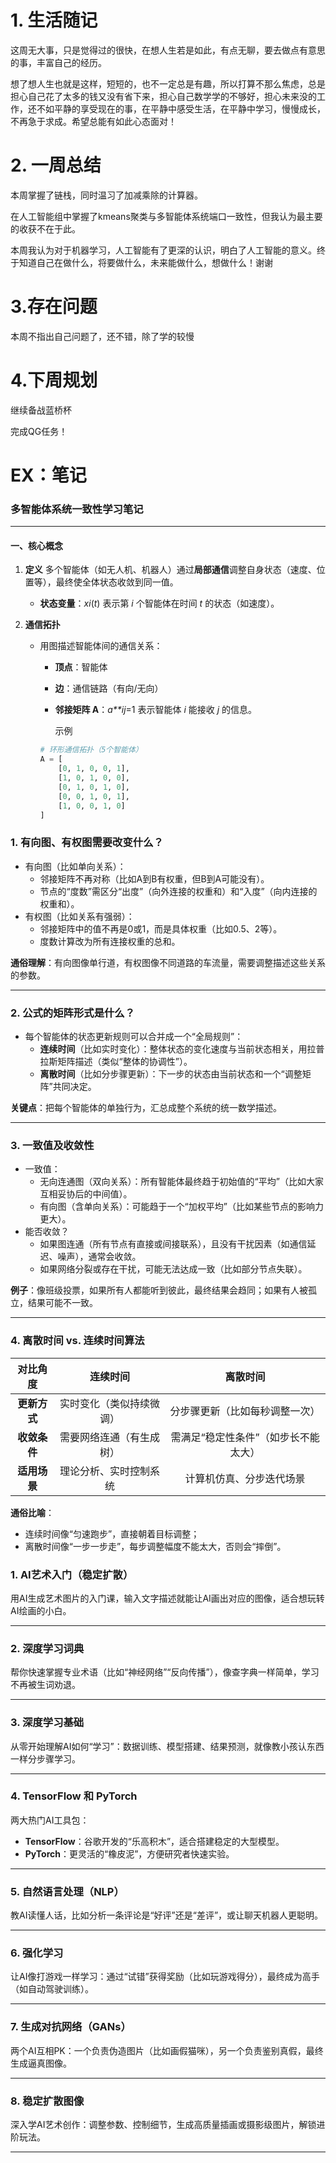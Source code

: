 # 1. 生活随记

这周无大事，只是觉得过的很快，在想人生若是如此，有点无聊，要去做点有意思的事，丰富自己的经历。

想了想人生也就是这样，短短的，也不一定总是有趣，所以打算不那么焦虑，总是担心自己花了太多的钱又没有省下来，担心自己数学学的不够好，担心未来没的工作，还不如平静的享受现在的事，在平静中感受生活，在平静中学习，慢慢成长，不再急于求成。希望总能有如此心态面对！

# 2. 一周总结

本周掌握了链栈，同时温习了加减乘除的计算器。

在人工智能组中掌握了kmeans聚类与多智能体系统端口一致性，但我认为最主要的收获不在于此。

本周我认为对于机器学习，人工智能有了更深的认识，明白了人工智能的意义。终于知道自己在做什么，将要做什么，未来能做什么，想做什么！谢谢

# 3.存在问题

本周不指出自己问题了，还不错，除了学的较慢

# 4.下周规划

继续备战蓝桥杯

完成QG任务！



#  EX：笔记

### **多智能体系统一致性学习笔记**

------

#### **一、核心概念**

1. **定义**
   多个智能体（如无人机、机器人）通过**局部通信**调整自身状态（速度、位置等），最终使全体状态收敛到同一值。

   - **状态变量**：*xi*(*t*) 表示第 *i* 个智能体在时间 *t* 的状态（如速度）。

2. **通信拓扑**

   - 用图描述智能体间的通信关系：

     - **顶点**：智能体

     - **边**：通信链路（有向/无向）

     - **邻接矩阵 A**：*a**ij*=1 表示智能体 *i* 能接收 *j* 的信息。

       示例

     ```python
     # 环形通信拓扑（5个智能体）
     A = [
         [0, 1, 0, 0, 1],
         [1, 0, 1, 0, 0],
         [0, 1, 0, 1, 0],
         [0, 0, 1, 0, 1],
         [1, 0, 0, 1, 0]
     ]
     ```





### **1. 有向图、有权图需要改变什么？**

- 有向图（比如单向关系）：
  - 邻接矩阵不再对称（比如A到B有权重，但B到A可能没有）。
  - 节点的“度数”需区分“出度”（向外连接的权重和）和“入度”（向内连接的权重和）。
- 有权图（比如关系有强弱）：
  - 邻接矩阵中的值不再是0或1，而是具体权重（比如0.5、2等）。
  - 度数计算改为所有连接权重的总和。

**通俗理解**：有向图像单行道，有权图像不同道路的车流量，需要调整描述这些关系的参数。

------

### **2. 公式的矩阵形式是什么？**

- 每个智能体的状态更新规则可以合并成一个“全局规则”：
  - **连续时间**（比如实时变化）：整体状态的变化速度与当前状态相关，用拉普拉斯矩阵描述（类似“整体的协调性”）。
  - **离散时间**（比如分步骤更新）：下一步的状态由当前状态和一个“调整矩阵”共同决定。

**关键点**：把每个智能体的单独行为，汇总成整个系统的统一数学描述。

------

### **3. 一致值及收敛性**

- 一致值：
  - 无向连通图（双向关系）：所有智能体最终趋于初始值的“平均”（比如大家互相妥协后的中间值）。
  - 有向图（含单向关系）：可能趋于一个“加权平均”（比如某些节点的影响力更大）。
- 能否收敛？
  - 如果图连通（所有节点有直接或间接联系），且没有干扰因素（如通信延迟、噪声），通常会收敛。
  - 如果网络分裂或存在干扰，可能无法达成一致（比如部分节点失联）。

**例子**：像班级投票，如果所有人都能听到彼此，最终结果会趋同；如果有人被孤立，结果可能不一致。

------

### **4. 离散时间 vs. 连续时间算法**

| **对比角度** |       **连续时间**       |             **离散时间**             |
| :----------: | :----------------------: | :----------------------------------: |
| **更新方式** | 实时变化（类似持续微调） |    分步骤更新（比如每秒调整一次）    |
| **收敛条件** | 需要网络连通（有生成树） | 需满足“稳定性条件”（如步长不能太大） |
| **适用场景** |  理论分析、实时控制系统  |       计算机仿真、分步迭代场景       |

**通俗比喻**：

- 连续时间像“匀速跑步”，直接朝着目标调整；
- 离散时间像“一步一步走”，每步调整幅度不能太大，否则会“摔倒”。



### **1. AI艺术入门（稳定扩散）**

用AI生成艺术图片的入门课，输入文字描述就能让AI画出对应的图像，适合想玩转AI绘画的小白。

------

### **2. 深度学习词典**

帮你快速掌握专业术语（比如“神经网络”“反向传播”），像查字典一样简单，学习不再被生词劝退。

------

### **3. 深度学习基础**

从零开始理解AI如何“学习”：数据训练、模型搭建、结果预测，就像教小孩认东西一样分步骤学习。

------

### **4. TensorFlow 和 PyTorch**

两大热门AI工具包：

- **TensorFlow**：谷歌开发的“乐高积木”，适合搭建稳定的大型模型。
- **PyTorch**：更灵活的“橡皮泥”，方便研究者快速实验。

------

### **5. 自然语言处理（NLP）**

教AI读懂人话，比如分析一条评论是“好评”还是“差评”，或让聊天机器人更聪明。

------

### **6. 强化学习**

让AI像打游戏一样学习：通过“试错”获得奖励（比如玩游戏得分），最终成为高手（如自动驾驶训练）。

------

### **7. 生成对抗网络（GANs）**

两个AI互相PK：一个负责伪造图片（比如画假猫咪），另一个负责鉴别真假，最终生成逼真图像。

------

### **8. 稳定扩散图像**

深入学AI艺术创作：调整参数、控制细节，生成高质量插画或摄影级图片，解锁进阶玩法。

------







